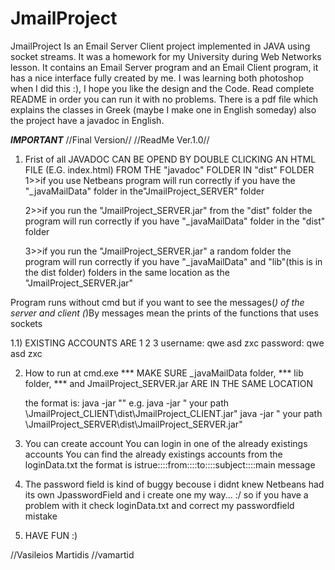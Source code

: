 # JmailProject
JmailProject 
Is an Email Server Client project implemented in JAVA using socket streams.
It was a homework for my University during Web Networks lesson.
It contains an Email Server program and an Email Client program, it has a nice interface fully created by me.
I was learning both photoshop when I did this :), I hope you like the design and the Code.
Read complete README in order you can run it with no problems.
There is a pdf file which explains the classes in Greek (maybe I make one in English someday) also the project have a javadoc in English.

***IMPORTANT***
//Final Version//
//ReadMe Ver.1.0//
1)	Frist of all
	JAVADOC CAN BE OPEND BY DOUBLE CLICKING AN HTML FILE (E.G. index.html)  FROM THE "javadoc" FOLDER IN "dist" FOLDER
	1>>if you use Netbeans program will run correctly 
	if you have the "_javaMailData" folder in the"JmailProject_SERVER" folder
	
	2>>if you run the "JmailProject_SERVER.jar" from the "dist" folder the program will run correctly
	if you have "_javaMailData" folder in the "dist" folder
	
	3>>if you run the "JmailProject_SERVER.jar" a random folder the program will run correctly
	if you have "_javaMailData" and "lib"(this is in the dist folder) folders in the same location as the "JmailProject_SERVER.jar"
	
Program runs without cmd but if you want to see the messages(*) of the server and client
(*)By messages mean the prints of the functions that uses sockets

1.1) EXISTING ACCOUNTS ARE 
					1		2		3
		username:	qwe		asd		zxc
		password:	qwe		asd		zxc
	
2)	How to run at cmd.exe
	***   MAKE SURE _javaMailData folder,
	***						  lib folder,
	***	   	  and JmailProject_SERVER.jar ARE IN THE SAME LOCATION
		   
	the format is:	java -jar ""
	e.g.
	java -jar " your path \JmailProject_CLIENT\dist\JmailProject_CLIENT.jar"
	java -jar " your path \JmailProject_SERVER\dist\JmailProject_SERVER.jar"

3)	You can create account
	You can login in one of the already existings accounts
	You can find the already existings accounts from the loginData.txt
	the format is istrue::::from::::to::::subject::::main message

4)	The password field is kind of buggy becouse i didnt knew Netbeans had its own JpasswordField
	and i create one my way... :/
	so if you have a problem with it check loginData.txt and correct my passwordfield mistake

5)	HAVE FUN :)

//Vasileios Martidis
//vamartid
